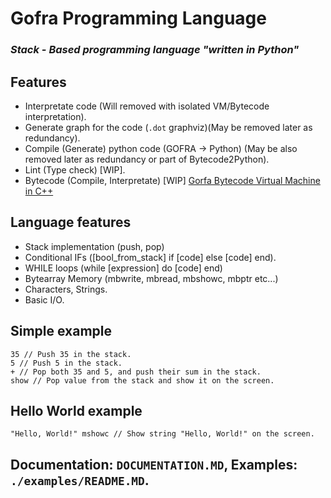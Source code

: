 # Gofra Programming Language
### ***Stack - Based programming language "written in Python"***

## Features
- Interpretate code (Will removed with isolated VM/Bytecode interpretation).
- Generate graph for the code (`.dot` graphviz)(May be removed later as redundancy).
- Compile (Generate) python code (GOFRA -> Python) (May be also removed later as redundancy or part of Bytecode2Python).
- Lint (Type check) [WIP].
- Bytecode (Compile, Interpretate) [WIP] [Gorfa Bytecode Virtual Machine in C++](https://github.com/gofra-lang/vm)

## Language features
- Stack implementation (push, pop)
- Conditional IFs ([bool_from_stack] if [code] else [code] end).
- WHILE loops (while [expression] do [code] end)
- Bytearray Memory (mbwrite, mbread, mbshowc, mbptr etc...)
- Characters, Strings.
- Basic I/O.

## Simple example
```
35 // Push 35 in the stack.
5 // Push 5 in the stack.
+ // Pop both 35 and 5, and push their sum in the stack.
show // Pop value from the stack and show it on the screen.
```
## Hello World example
```
"Hello, World!" mshowc // Show string "Hello, World!" on the screen.
```

## Documentation: `DOCUMENTATION.MD`, Examples: `./examples/README.MD`.
